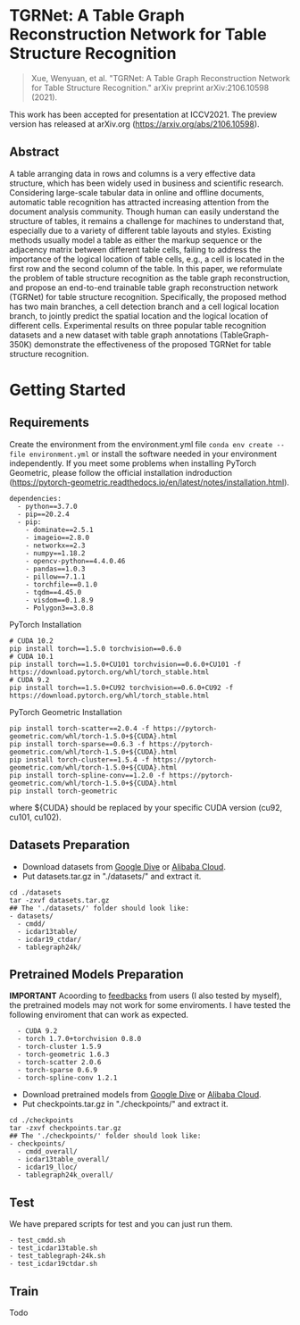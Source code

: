 # TGRNet: A Table Graph Reconstruction Network for Table Structure Recognition
> Xue, Wenyuan, et al. "TGRNet: A Table Graph Reconstruction Network for Table Structure Recognition." arXiv preprint arXiv:2106.10598 (2021).

This work has been accepted for presentation at ICCV2021. The preview version has released at arXiv.org (<https://arxiv.org/abs/2106.10598>).

## Abstract
A table arranging data in rows and columns is a very effective data structure, which has been widely used in business and scientific research. Considering large-scale tabular data in online and offline documents, automatic table recognition has attracted increasing attention from the document analysis community. Though human can easily understand the structure of tables, it remains a challenge for machines to understand that, especially due to a variety of different table layouts and styles. Existing methods usually model a table as either the markup sequence or the adjacency matrix between different table cells, failing to address the importance of the logical location of table cells, e.g., a cell is located in the first row and the second column of the table. In this paper, we reformulate the problem of table structure recognition as the table graph reconstruction, and propose an end-to-end trainable table graph reconstruction network (TGRNet) for table structure recognition. Specifically, the proposed method has two main branches, a cell detection branch and a cell logical location branch, to jointly predict the spatial location and the logical location of different cells. Experimental results on three popular table recognition datasets and a new dataset with table graph annotations (TableGraph-350K) demonstrate the effectiveness of the proposed TGRNet for table structure recognition.

# Getting Started
## Requirements
Create the environment from the environment.yml file `conda env create --file environment.yml` or install the software needed in your environment independently. If you meet some problems when installing PyTorch Geometric, please follow the official installation indroduction (https://pytorch-geometric.readthedocs.io/en/latest/notes/installation.html).
```
dependencies:
  - python==3.7.0
  - pip==20.2.4
  - pip:
    - dominate==2.5.1
    - imageio==2.8.0
    - networkx==2.3
    - numpy==1.18.2
    - opencv-python==4.4.0.46
    - pandas==1.0.3
    - pillow==7.1.1
    - torchfile==0.1.0
    - tqdm==4.45.0
    - visdom==0.1.8.9
    - Polygon3==3.0.8
```
PyTorch Installation
```
# CUDA 10.2
pip install torch==1.5.0 torchvision==0.6.0
# CUDA 10.1
pip install torch==1.5.0+CU101 torchvision==0.6.0+CU101 -f https://download.pytorch.org/whl/torch_stable.html
# CUDA 9.2
pip install torch==1.5.0+CU92 torchvision==0.6.0+CU92 -f https://download.pytorch.org/whl/torch_stable.html
```
PyTorch Geometric Installation
```
pip install torch-scatter==2.0.4 -f https://pytorch-geometric.com/whl/torch-1.5.0+${CUDA}.html
pip install torch-sparse==0.6.3 -f https://pytorch-geometric.com/whl/torch-1.5.0+${CUDA}.html
pip install torch-cluster==1.5.4 -f https://pytorch-geometric.com/whl/torch-1.5.0+${CUDA}.html
pip install torch-spline-conv==1.2.0 -f https://pytorch-geometric.com/whl/torch-1.5.0+${CUDA}.html
pip install torch-geometric
```
where ${CUDA} should be replaced by your specific CUDA version (cu92, cu101, cu102).
## Datasets Preparation
- Download datasets from [Google Dive](https://drive.google.com/file/d/19STySr6EYlm1cAbdZIgYR4YbJteGFkQl/view?usp=sharing) or [Alibaba Cloud](https://wenyuancloud.oss-cn-beijing.aliyuncs.com/data/cvpr/datasets.tar.gz).
- Put datasets.tar.gz in "./datasets/" and extract it.
```
cd ./datasets
tar -zxvf datasets.tar.gz
## The './datasets/' folder should look like:
- datasets/
  - cmdd/
  - icdar13table/
  - icdar19_ctdar/
  - tablegraph24k/
```

## Pretrained Models Preparation
**IMPORTANT** Acoording to [feedbacks](https://github.com/xuewenyuan/TGRNet/issues/2) from users (I also tested by myself), the pretrained models may not work for some enviroments. I have tested the following enviroment that can work as expected.
```
  - CUDA 9.2
  - torch 1.7.0+torchvision 0.8.0
  - torch-cluster 1.5.9
  - torch-geometric 1.6.3
  - torch-scatter 2.0.6
  - torch-sparse 0.6.9
  - torch-spline-conv 1.2.1
```

- Download pretrained models from [Google Dive](https://drive.google.com/file/d/1qjFGdph3Y_s9sio9ngk6wQEAWduuneIm/view?usp=sharing) or [Alibaba Cloud](https://wenyuancloud.oss-cn-beijing.aliyuncs.com/data/cvpr/checkpoints.tar.gz).
- Put checkpoints.tar.gz in "./checkpoints/" and extract it.
```
cd ./checkpoints
tar -zxvf checkpoints.tar.gz
## The './checkpoints/' folder should look like:
- checkpoints/
  - cmdd_overall/
  - icdar13table_overall/
  - icdar19_lloc/
  - tablegraph24k_overall/
```

## Test
We have prepared scripts for test and you can just run them.
```
- test_cmdd.sh
- test_icdar13table.sh
- test_tablegraph-24k.sh
- test_icdar19ctdar.sh
```
## Train
Todo

